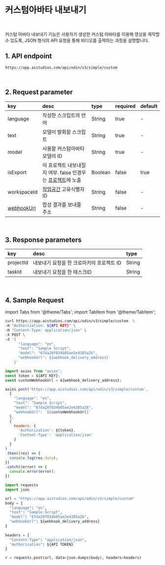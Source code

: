 # 커스텀아바타 내보내기

<br/>

커스텀 아바타 내보내기 기능은 사용자가 생성한 커스텀 아바타를 이용해 영상을 제작할 수 있도록, JSON 형식의 API 요청을 통해 비디오를 출력하는 과정을 설명합니다.

## 1. API endpoint

```http
https://app.aistudios.com/api/odin/v3/simple/custom
```

<br/>

## 2. Request parameter

| key | desc | type | required | default |
| :--- | :--- | :--- | :--- | :--- |
| language | 작성한 스크립트의 언어 | String | true | - |
| text | 모델이 발화할 스크립트 | String | true | - |
| model | 사용할 커스텀아바타 모델의 ID | String | true | - |
| isExport | 이 프로젝트 내보내질지 여부. false 인경우는 [프로젝트](https://app.aistudios.com/dashboard)에 노출 | Boolean | false | true |
| workspaceId | [작업공간](./workspaces) 고유식별자 ID | String | false | - |
| [webhookUrl](../reference/webhook) | 합성 결과를 보내줄 주소 | String | false | - |


<br/>

## 3. Response parameters

| key | desc | type |
| :--- | :--- | :--- |
| projectId | 내보내기 요청을 한 크로마키의 프로젝트 ID | String |
| taskId | 내보내기 요청을 한 태스크ID | String |

<br/>


## 4. Sample Request

import Tabs from '@theme/Tabs';
import TabItem from '@theme/TabItem';

<Tabs>
<TabItem value="curl" label="cURL">

```bash
curl https://app.aistudios.com/api/odin/v3/simple/custom  \
-H "Authorization: ${API KEY}" \
-H "Content-Type: application/json" \
-X POST \
-d '{
      "language": "en",
      "text": "Sample Script",
      "model": "67da28f034b05ae2e4385a2b",
      "webhookUrl": ${webhook_delivery_address}
    }'
```

</TabItem>
<TabItem value="js" label="Node.js">

```js
import axios from "axios"; 
const token = ${API KEY};
const customWebhookUrl = ${webhook_delivery_address};

axios.post('https://app.aistudios.com/api/odin/v3/simple/custom', 
  {
    "language": "en",
    "text": "Sample Script",
    "model": "67da28f034b05ae2e4385a2b",
    "webhookUrl": `${customWebhookUrl}`
  }, 
  {
    headers: {
      'Authorization': ${token},
      'Content-Type': 'application/json'
    }
  }
)
.then((res) => {
  console.log(res.data);
})
.catch((error) => {
  console.error(error);
})
```

</TabItem>
<TabItem value="py" label="Python">

```py
import requests
import json

url = "https://app.aistudios.com/api/odin/v3/simple/custom"
body = {
  "language": "en",
  "text": "Sample Script",
  "model": "67da28f034b05ae2e4385a2b",
  "webhookUrl": ${webhook_delivery_address}
}
    
headers = {
  "Content-Type": "application/json",
  "Authorization": ${API TOKEN}
}

r = requests.post(url, data=json.dumps(body), headers=headers)
```

</TabItem>
</Tabs>
